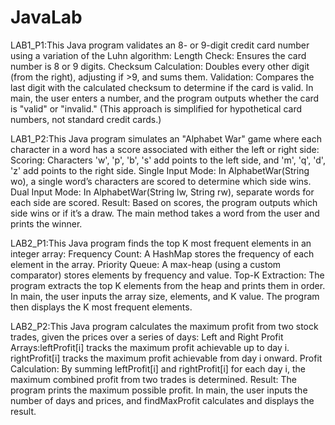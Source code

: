 # JavaLab
LAB1_P1:This Java program validates an 8- or 9-digit credit card number using a variation of the Luhn algorithm:
Length Check: Ensures the card number is 8 or 9 digits.
Checksum Calculation: Doubles every other digit (from the right), adjusting if >9, and sums them.
Validation: Compares the last digit with the calculated checksum to determine if the card is valid.
In main, the user enters a number, and the program outputs whether the card is "valid" or "invalid."
(This approach is simplified for hypothetical card numbers, not standard credit cards.)

LAB1_P2:This Java program simulates an "Alphabet War" game where each character in a word has a score associated with either the left or right side: Scoring: Characters 'w', 'p', 'b', 's' add points to the left side, and 'm', 'q', 'd', 'z' add points to the right side.
Single Input Mode: In AlphabetWar(String wo), a single word’s characters are scored to determine which side wins.
Dual Input Mode: In AlphabetWar(String lw, String rw), separate words for each side are scored.
Result: Based on scores, the program outputs which side wins or if it’s a draw.
The main method takes a word from the user and prints the winner.

LAB2_P1:This Java program finds the top K most frequent elements in an integer array:
Frequency Count: A HashMap stores the frequency of each element in the array.
Priority Queue: A max-heap (using a custom comparator) stores elements by frequency and value.
Top-K Extraction: The program extracts the top K elements from the heap and prints them in order.
In main, the user inputs the array size, elements, and K value. The program then displays the K most frequent elements.

LAB2_P2:This Java program calculates the maximum profit from two stock trades, given the prices over a series of days:
Left and Right Profit Arrays:leftProfit[i] tracks the maximum profit achievable up to day i.
rightProfit[i] tracks the maximum profit achievable from day i onward.
Profit Calculation: By summing leftProfit[i] and rightProfit[i] for each day i, the maximum combined profit from two trades is determined.
Result: The program prints the maximum possible profit.
In main, the user inputs the number of days and prices, and findMaxProfit calculates and displays the result.
